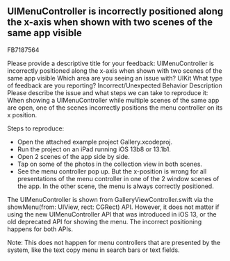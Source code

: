 ## UIMenuController is incorrectly positioned along the x-axis when shown with two scenes of the same app visible

FB7187564

Please provide a descriptive title for your feedback:
UIMenuController is incorrectly positioned along the x-axis when shown with two scenes of the same app visible
Which area are you seeing an issue with?
UIKit
What type of feedback are you reporting?
Incorrect/Unexpected Behavior
Description
Please describe the issue and what steps we can take to reproduce it:
When showing a UIMenuController while multiple scenes of the same app are open, one of the scenes incorrectly positions the menu controller on its x position.

Steps to reproduce:
- Open the attached example project Gallery.xcodeproj.
- Run the project on an iPad running iOS 13b8 or 13.1b1.
- Open 2 scenes of the app side by side.
- Tap on some of the photos in the collection view in both scenes.
- See the menu controller pop up. But the x-position is wrong for all presentations of the menu controller in one of the 2 window scenes of the app. In the other scene, the menu is always correctly positioned.

The UIMenuController is shown from GalleryViewController.swift via the showMenu(from: UIView, rect: CGRect) API.
However, it does not matter if using the new UIMenuController API that was introduced in iOS 13, or the old deprecated API for showing the menu. The incorrect positioning happens for both APIs.

Note: This does not happen for menu controllers that are presented by the system, like the text copy menu in search bars or text fields.